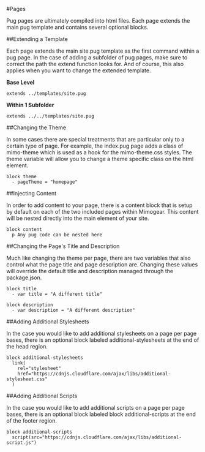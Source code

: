#Pages

Pug pages are ultimately compiled into html files. Each page extends the main pug template and contains several optional blocks.

##Extending a Template

Each page extends the main site.pug template as the first command within a pug page. In the case of adding a subfolder of pug pages, make sure to correct the path the extend function looks for. And of course, this also applies when you want to change the extended template.

**Base Level**

```pug
extends ../templates/site.pug
```

**Within 1 Subfolder**

```pug
extends ../../templates/site.pug
```

##Changing the Theme

In some cases there are special treatments that are particular only to a certain type of page. For example, the index.pug page adds a class of mimo-theme which is used as a hook for the mimo-theme.css styles. The theme variable will allow you to change a theme specific class on the html element.

```pug
block theme
  - pageTheme = "homepage"
```

##Injecting Content

In order to add content to your page, there is a content block that is setup by default on each of the two included pages within Mimogear. This content will be nested directly into the main element of your site.

```pug
block content
  p Any pug code can be nested here
```

##Changing the Page's Title and Description

Much like changing the theme per page, there are two variables that also control what the page title and page description are. Changing these values will override the default title and description managed through the package.json.

```pug
block title
  - var title = "A different title"

block description
  - var description = "A different description"
```

##Adding Additional Stylesheets

In the case you would like to add additional stylesheets on a page per page bases, there is an optional block labeled additional-stylesheets at the end of the head region.

```pug
block additional-stylesheets
  link(
    rel="stylesheet"
    href="https://cdnjs.cloudflare.com/ajax/libs/additional-stylesheet.css"
  )
```

##Adding Additional Scripts

In the case you would like to add additional scripts on a page per page bases, there is an optional block labeled block additional-scripts at the end of the footer region.

```pug
block additional-scripts
  script(src="https://cdnjs.cloudflare.com/ajax/libs/additional-script.js")
```
